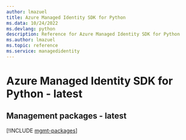 ```yaml
---
author: lmazuel
title: Azure Managed Identity SDK for Python
ms.data: 10/24/2022
ms.devlang: python
description: Reference for Azure Managed Identity SDK for Python
ms.author: lmazuel
ms.topic: reference
ms.service: managedidentity
---
```

# Azure Managed Identity SDK for Python - latest

## Management packages - latest
[!INCLUDE [mgmt-packages](managed-identity-mgmt-index.md)]